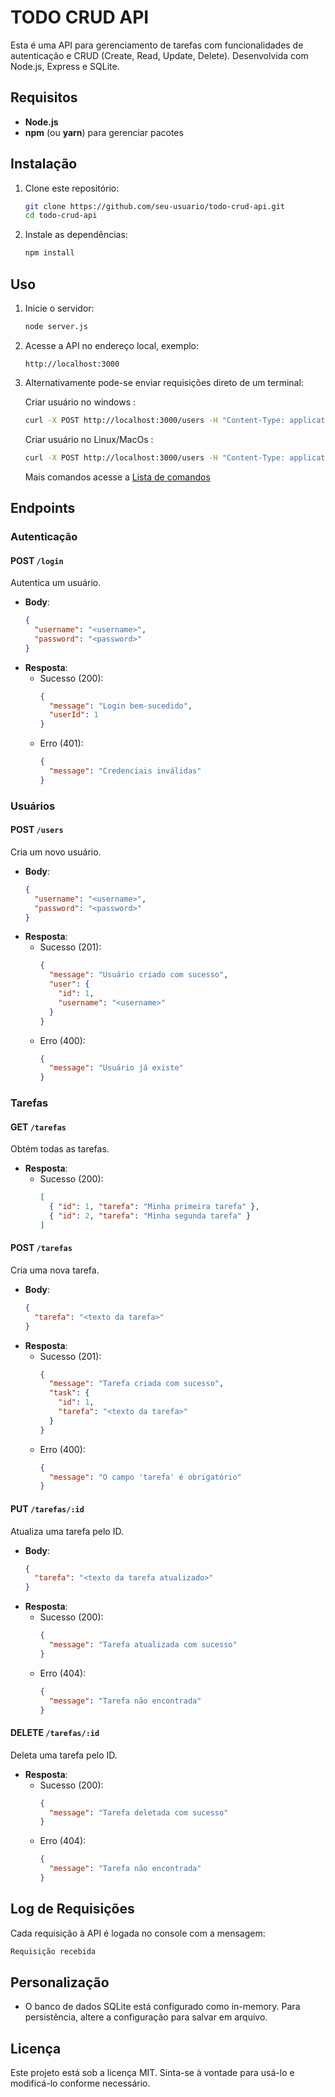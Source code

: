 ﻿# TODO CRUD API

Esta é uma API para gerenciamento de tarefas com funcionalidades de autenticação e CRUD (Create, Read, Update, Delete). Desenvolvida com Node.js, Express e SQLite.

## Requisitos

- **Node.js**
- **npm** (ou **yarn**) para gerenciar pacotes

## Instalação

1. Clone este repositório:
   ```bash
   git clone https://github.com/seu-usuario/todo-crud-api.git
   cd todo-crud-api
   ```

2. Instale as dependências:
   ```bash
   npm install
   ```

## Uso

1. Inicie o servidor:
   ```bash
   node server.js
   ```

2. Acesse a API no endereço local, exemplo:
   ```
   http://localhost:3000
   ```
3. Alternativamente pode-se enviar requisições direto de um terminal:

      Criar usuário no windows :
   ```bash
   curl -X POST http://localhost:3000/users -H "Content-Type: application/json" -d "{\"username\": \"admin\", \"password\": \"password\"}"
   ```

      Criar usuário no Linux/MacOs :
   ```bash
   curl -X POST http://localhost:3000/users -H "Content-Type: application/json" -d "{"username": "admin", "password": "password"}"
   ```
   Mais comandos acesse a [Lista de comandos](docs/COMMANDS.md)

## Endpoints

### Autenticação

#### **POST** `/login`
Autentica um usuário.

- **Body**:
  ```json
  {
    "username": "<username>",
    "password": "<password>"
  }
  ```
- **Resposta**:
  - Sucesso (200):
    ```json
    {
      "message": "Login bem-sucedido",
      "userId": 1
    }
    ```
  - Erro (401):
    ```json
    {
      "message": "Credenciais inválidas"
    }
    ```

### Usuários

#### **POST** `/users`
Cria um novo usuário.

- **Body**:
  ```json
  {
    "username": "<username>",
    "password": "<password>"
  }
  ```
- **Resposta**:
  - Sucesso (201):
    ```json
    {
      "message": "Usuário criado com sucesso",
      "user": {
        "id": 1,
        "username": "<username>"
      }
    }
    ```
  - Erro (400):
    ```json
    {
      "message": "Usuário já existe"
    }
    ```

### Tarefas

#### **GET** `/tarefas`
Obtém todas as tarefas.

- **Resposta**:
  - Sucesso (200):
    ```json
    [
      { "id": 1, "tarefa": "Minha primeira tarefa" },
      { "id": 2, "tarefa": "Minha segunda tarefa" }
    ]
    ```

#### **POST** `/tarefas`
Cria uma nova tarefa.

- **Body**:
  ```json
  {
    "tarefa": "<texto da tarefa>"
  }
  ```
- **Resposta**:
  - Sucesso (201):
    ```json
    {
      "message": "Tarefa criada com sucesso",
      "task": {
        "id": 1,
        "tarefa": "<texto da tarefa>"
      }
    }
    ```
  - Erro (400):
    ```json
    {
      "message": "O campo 'tarefa' é obrigatório"
    }
    ```

#### **PUT** `/tarefas/:id`
Atualiza uma tarefa pelo ID.

- **Body**:
  ```json
  {
    "tarefa": "<texto da tarefa atualizado>"
  }
  ```
- **Resposta**:
  - Sucesso (200):
    ```json
    {
      "message": "Tarefa atualizada com sucesso"
    }
    ```
  - Erro (404):
    ```json
    {
      "message": "Tarefa não encontrada"
    }
    ```

#### **DELETE** `/tarefas/:id`
Deleta uma tarefa pelo ID.

- **Resposta**:
  - Sucesso (200):
    ```json
    {
      "message": "Tarefa deletada com sucesso"
    }
    ```
  - Erro (404):
    ```json
    {
      "message": "Tarefa não encontrada"
    }
    ```

## Log de Requisições

Cada requisição à API é logada no console com a mensagem:
```bash
Requisição recebida
```

## Personalização

- O banco de dados SQLite está configurado como in-memory. Para persistência, altere a configuração para salvar em arquivo.

## Licença

Este projeto está sob a licença MIT. Sinta-se à vontade para usá-lo e modificá-lo conforme necessário.

